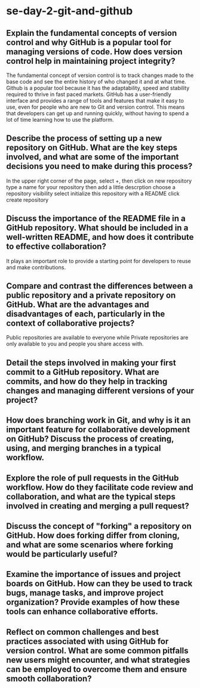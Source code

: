 # se-day-2-git-and-github
## Explain the fundamental concepts of version control and why GitHub is a popular tool for managing versions of code. How does version control help in maintaining project integrity?
The fundamental concept of version control is to track changes made to the base code and see the entire history of who changed it and at what time.
Github is a popular tool because it has the adaptability, speed and stability required to thrive in fast paced markets. GitHub has a user-friendly interface and provides a range of tools and features that make it easy to use, even for people who are new to Git and version control. This means that developers can get up and running quickly, without having to spend a lot of time learning how to use the platform.

## Describe the process of setting up a new repository on GitHub. What are the key steps involved, and what are some of the important decisions you need to make during this process?
In the upper right corner of the page, select +, then click on new repository
type a name for your repository then add a little descrption
choose a repository visibility
select initialize this repository with a README
click create repository

## Discuss the importance of the README file in a GitHub repository. What should be included in a well-written README, and how does it contribute to effective collaboration?
It plays an important role to provide a starting point for developers to reuse and make contributions.

## Compare and contrast the differences between a public repository and a private repository on GitHub. What are the advantages and disadvantages of each, particularly in the context of collaborative projects?
Public repositories are available to everyone while Private repositories are only available to you and people you share access with.

## Detail the steps involved in making your first commit to a GitHub repository. What are commits, and how do they help in tracking changes and managing different versions of your project?

## How does branching work in Git, and why is it an important feature for collaborative development on GitHub? Discuss the process of creating, using, and merging branches in a typical workflow.

## Explore the role of pull requests in the GitHub workflow. How do they facilitate code review and collaboration, and what are the typical steps involved in creating and merging a pull request?

## Discuss the concept of "forking" a repository on GitHub. How does forking differ from cloning, and what are some scenarios where forking would be particularly useful?

## Examine the importance of issues and project boards on GitHub. How can they be used to track bugs, manage tasks, and improve project organization? Provide examples of how these tools can enhance collaborative efforts.

## Reflect on common challenges and best practices associated with using GitHub for version control. What are some common pitfalls new users might encounter, and what strategies can be employed to overcome them and ensure smooth collaboration?

